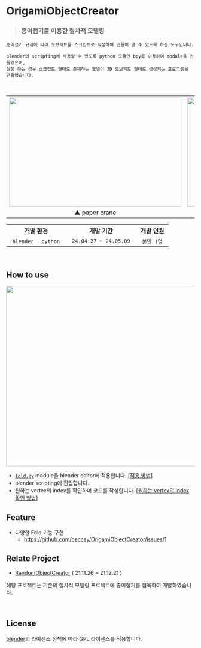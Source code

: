 # OrigamiObjectCreator
> ### 종이접기를 이용한 절차적 모델링
```
종이접기 규칙에 따라 오브젝트를 스크립트로 작성하여 만들어 낼 수 있도록 하는 도구입니다.

blender의 scripting에 사용할 수 있도록 python 모듈인 bpy를 이용하여 module을 만들었으며,
실행 하는 경우 스크립트 형태로 존재하는 모델이 3D 오브젝트 형태로 생성되는 프로그램을 만들었습니다.  
```
<br>

<div align="center">
  <table>
    <tr>
      <th><img src="https://github.com/oeccsy/OrigamiObjectCreator/assets/77562357/e9002f99-19d2-4759-90c0-38a7116f76f7" width="460px" height="290px"/></th>
      <th><img src="https://github.com/oeccsy/OrigamiObjectCreator/assets/77562357/2b08b47a-1354-4d1e-b6f2-aade4c3688d4" width="460px" height="290px"/></th>
    </tr>
    <tr>
      <td align="center">▲ paper crane</td>
      <td align="center">▲ paper airplane</td>
    </tr>
  </table>
</div>

<div align="center">
  <table>
    <tr>
      <th> 개발 환경 </th>
      <th> 개발 기간 </th>
      <th> 개발 인원 </th>
    </tr>  
    <tr>
      <td align="center"> <code> blender </code> <code> python </code> </td>
      <td align="center"> <code> 24.04.27 ~ 24.05.09 </code> </td>
      <td align="center"> <code> 본인 1명 </code> </td>
    </tr>
  </table>
</div>

<br>

## How to use
<img src="https://github.com/oeccsy/OrigamiObjectCreator/assets/77562357/8bd9562f-5dc3-42e7-835c-160f7930c19b" width="852px" height="480px"/>  

- [`fold.py`](https://github.com/oeccsy/OrigamiObjectCreator/blob/main/Program/Modules/fold.py) module을 blender editor에 적용합니다. [[적용 방법]](https://github.com/oeccsy/OrigamiObjectCreator/issues/3)
- blender scripting에 진입합니다.
- 원하는 vertex의 index를 확인하며 코드를 작성합니다. [[원하는 vertex의 index 확인 방법]](https://github.com/oeccsy/OrigamiObjectCreator/issues/4)

## Feature
- 다양한 Fold 기능 구현
    - https://github.com/oeccsy/OrigamiObjectCreator/issues/1 

## Relate Project
- [RandomObjectCreator](https://github.com/oeccsy/RandomObjectCreator) ( 21.11.26 ~ 21.12.21 )
  
해당 프로젝트는 기존의 절차적 모델링 프로젝트에 종이접기를 접목하여 개발하였습니다.

<br>

## License
[blender](https://www.blender.org/)의 라이센스 정책에 따라 GPL 라이센스를 적용합니다.
